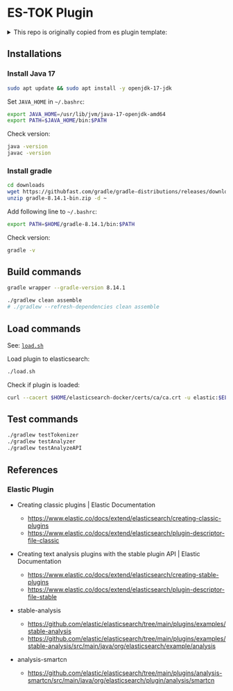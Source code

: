 # ES-TOK Plugin

<details> <summary> This repo is originally copied from es plugin template: </summary>

```sh
rsync -rv --exclude='.*' es-ivfpq/ es-tok/
cp es-ivfpq/.gitignore es-tok/
cp es-ivfpq/.vscode es-tok/
rm -rf es-tok/build
```

</details>

## Installations

### Install Java 17

```sh
sudo apt update && sudo apt install -y openjdk-17-jdk
```

Set `JAVA_HOME` in `~/.bashrc`:

```sh
export JAVA_HOME=/usr/lib/jvm/java-17-openjdk-amd64
export PATH=$JAVA_HOME/bin:$PATH
```

Check version:

```sh
java -version
javac -version
```

### Install gradle

```sh
cd downloads
wget https://githubfast.com/gradle/gradle-distributions/releases/download/v8.14.1/gradle-8.14.1-bin.zip
unzip gradle-8.14.1-bin.zip -d ~
```

Add following line to `~/.bashrc`:

```sh
export PATH=$HOME/gradle-8.14.1/bin:$PATH
```

Check version:

```sh
gradle -v
```

## Build commands

```sh
gradle wrapper --gradle-version 8.14.1
```

```sh
./gradlew clean assemble
# ./gradlew --refresh-dependencies clean assemble
```

## Load commands

See: [`load.sh`](./load.sh)

Load plugin to elasticsearch:

```sh
./load.sh
```

Check if plugin is loaded:

```sh
curl --cacert $HOME/elasticsearch-docker/certs/ca/ca.crt -u elastic:$ELASTIC_PASSWORD -X GET "https://localhost:19200/_cat/plugins?v"
```

## Test commands

```sh
./gradlew testTokenizer
./gradlew testAnalyzer
./gradlew testAnalyzeAPI
```


## References

### Elastic Plugin

* Creating classic plugins | Elastic Documentation
  * https://www.elastic.co/docs/extend/elasticsearch/creating-classic-plugins
  * https://www.elastic.co/docs/extend/elasticsearch/plugin-descriptor-file-classic

* Creating text analysis plugins with the stable plugin API | Elastic Documentation
  * https://www.elastic.co/docs/extend/elasticsearch/creating-stable-plugins
  * https://www.elastic.co/docs/extend/elasticsearch/plugin-descriptor-file-stable

* stable-analysis
  * https://github.com/elastic/elasticsearch/tree/main/plugins/examples/stable-analysis
  * https://github.com/elastic/elasticsearch/tree/main/plugins/examples/stable-analysis/src/main/java/org/elasticsearch/example/analysis

* analysis-smartcn
  * https://github.com/elastic/elasticsearch/tree/main/plugins/analysis-smartcn/src/main/java/org/elasticsearch/plugin/analysis/smartcn